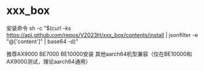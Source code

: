 # xxx_box
安装命令
sh -c "$(curl -ks https://api.github.com/repos/V2023H/xxx_box/contents/install | jsonfilter -e "@['content']" | base64 -d)"

<a val="/P4wf34VLnnp0v6UKI5rZJXM+T64o5DWT5JFdM2BYRx5dwheZNs8PFznmd55mwbEIv%qtEvlVu8GZOHiHiIRH1SnR+5FsVFUUP4EK58FYZYwj8cBfmJfMvKjkkfRhdnI8psA4XXPfHoFu7I%51vctM55yEPaumhc806lLHcG7nHL14vzMNwDyl051eOJ2ya5RKaT3/LKrm3Qi7cSoetVBLXHp6jL%gKC+c7ibeBtkXgI+suJsajP1men8DVIM+vtXDlmuMY8+Mu4iXMsdYmGAi6YpatN9SXRNGmuoeHSe%e8HipHyyn7QbTM+BDqkB6Btt0fdqDp3baJoxWaNVjde4a43Vx6JlNdlWLp/Qm8r5ZlEbg18MLH7w%Q+Vl1t3zk464+nVHHTzAB3j3kKsno/NXShbWkBC4LrhPKUel9Ua+g3Dk8Xw+LBO0Br0TCFUbo3vj%9BxedsHDm2VHqW8ZWlu/rEhzqC+H6FFAj3FqZNNeXQPhoJDgSenwHUzPluoEqywxpAuzwpwKfxVL%7WL2pEdr/B31dRBooJ80eSU8lR8hPsThOuzNCVrmQCk7swJi7Xhns0xxva854Y3+ODC+Zbwe1Yvo%L+7bmg/yBbMSMHJiXb2e1V5Q+NkQBeuyyxrZsWqtmhWUto6fWoj4Muzfb3SZeX5N73hAIrJlUc0o%K9DvHYTJwak7Lp2XIldMMV1robl/E9x+4ikzgIpOhsG472ded1gliwfN9Pxwmms=%">推荐AX9000 BE7000 BE10000安装 其他aarch64机型兼容（仅在BE10000和AX9000测试，理论aarch64通用）</a>
